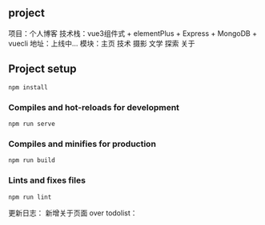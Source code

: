 ## project
项目：个人博客
技术栈：vue3组件式 + elementPlus + Express + MongoDB + vuecli
地址：上线中...
模块：主页 技术 摄影 文学 探索 关于
## Project setup
```
npm install
```

### Compiles and hot-reloads for development
```
npm run serve
```

### Compiles and minifies for production
```
npm run build
```

### Lints and fixes files
```
npm run lint
```

更新日志：
新增关于页面 over
todolist：
